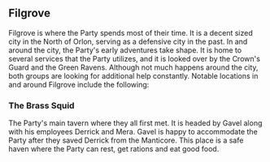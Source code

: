 ## Filgrove

Filgrove is where the Party spends most of their time. It is a decent sized city in the North of Orlon, serving as a defensive city in the past. In and around the city, the Party's early adventures take shape. It is home to several services that the Party utilizes, and it is looked over by the Crown's Guard and the Green Ravens. Although not much happens around the city, both groups are looking for additional help constantly. Notable locations in and around Filgrove include the following:

### The Brass Squid

The Party's main tavern where they all first met. It is headed by Gavel along with his employees Derrick and Mera. Gavel is happy to accommodate the Party after they saved Derrick from the Manticore. This place is a safe haven where the Party can rest, get rations and eat good food.